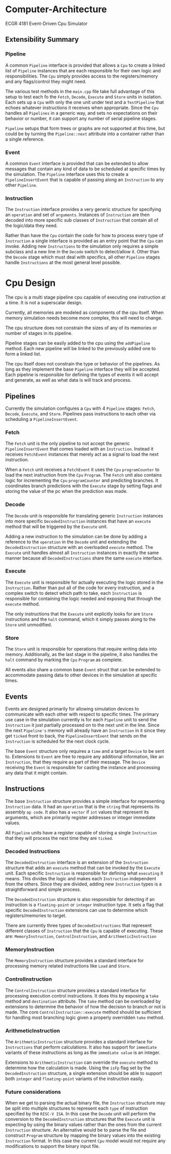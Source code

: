 # Computer-Architecture
ECGR 4181 Event-Driven Cpu Simulator

## Extensibility Summary

### Pipeline

A common `Pipeline` interface is provided that allows a `Cpu` to create a linked list of `Pipeline` instances that are each responsible for their own logic and responsibilities. The `Cpu` simply provides access to the registers/memory and any flags/control they might need.

The various test methods in the `main.cpp` file take full advantage of this setup to test each fo the `Fetch`, `Decode`, `Execute` and `Store` units in isolation. Each sets up a `Cpu` with only the one unit under test and a `TestPipeline` that echoes whatever instructions it receives when appropriate. Since the `Cpu` handles all `Pipelines` in a generic way, and sets no expectations on their behavior or number, it can support any number of serial pipeline stages. 

`Pipeline` setups that form trees or graphs are not supported at this time, but could be by turning the `Pipeline::next` attribute into a container rather than a single reference.

### Event

A common `Event` interface is provided that can be extended to allow messages that contain any kind of data to be scheduled at specific times by the simulation. The `Pipeline` interface uses this to create a `PipelineInsertEvent` that is capable of passing along an `Instruction` to any other `Pipeline`.

### Instruction
The `Instruction` interface provides a very generic structure for specifying an `operation` and set of `arguments`. Instances of `Instruction` are then decoded into more specific sub classes of `Instruction` that contain all of the logic/data they need.

Rather than have the `Cpu` contain the code for how to process every type of `Instruction` a single interface is provided as an entry point that the `Cpu` can invoke. Adding new `Instructions` to the simulation only requires a simple subclass and a new line in the `Decode` switch to detect/allow it. Other than the `Decode` stage which must deal with specifics, all other `Pipeline` stages handle `Instructions` at the most general level possible.


# Cpu Design

The cpu is a multi stage pipeline cpu capable of executing one instruction at a time. It is not a superscalar design.

Currently, all memories are modeled as components of the cpu itself. When memory simulation needs become more complex, this will need to change.

The cpu structure does not constrain the sizes of any of its memories or number of stages in its pipeline.

Pipeline stages can be easily added to the cpu using the `addPipeline` method. Each new pipeline will be linked to the previously added one to form a linked list.

The cpu itself does not constrain the type or behavior of the pipelines. As long as they implement the base `Pipeline` interface they will be accepted. Each pipeline is responsible for defining the types of events it will accept and generate, as well as what data is will track and process.

## Pipelines
Currently the simulation configures a `Cpu` with 4 `Pipeline` stages: `Fetch`, `Decode`, `Execute`, and `Store`. Pipelines pass instructions to each other via scheduling a `PipelineInsertEvent`.

### Fetch

The `Fetch` unit is the only pipeline to not accept the generic `PipelineInsertEvent` that comes loaded with an `Instruction`. Instead it receives `FetchEvent` instances that merely act as a signal to load the next instruction.

When a `Fetch` unit receives a `FetchEvent` it uses the `Cpu` `programCounter` to load the next instruction from the `Cpu` `Program`. The `Fetch` unit also contains logic for incrementing the `Cpu` `programCounter` and predicting branches. It coordinates branch predictions with the `Execute` stage by setting flags and storing the value of the pc when the prediction was made.

### Decode

The `Decode` unit is responsible for translating generic `Instruction` instances into more specific `DecodedInstruction` instances that have an `execute` method that will be triggered by the `Execute` unit.

Adding a new instruction to the simulation can be done by adding a reference to the `operation` in the `Decode` unit and extending the `DecodedInstruction` structure with an overloaded `execute` method. The `Execute` unit handles almost all `Instruction` instances in exactly the same manner because all `DecodedInstructions` share the same `execute` interface.

### Execute

The `Execute` unit is responsible for actually executing the logic stored in the `Instruction`. Rather than put all of the code for every instruction, and a complex switch to detect which path to take, each `Instruction` is responsible for containing the logic needed and exposing that through the `execute` method. 

The only instructions that the `Execute` unit explicitly looks for are `Store` instructions and the `halt` command, which it simply passes along to the `Store` unit unmodified.

### Store

The `Store` unit is responsible for operations that require writing data into memory. Additionally, as the last stage in the pipeline, it also handles the `halt` command by marking the `Cpu` `Program` as complete.

All events also share a common base `Event` struct that can be extended to accommodate passing data to other devices in the simulation at specific times.

## Events

Events are designed primarily for allowing simulation devices to communicate with each other with respect to specific times. The primary use case in the simulation currently is for each `Pipeline` unit to send the `Instruction` it just partially processed on to the next unit in the line. Since the next `Pipeline's` memory will already have an `Instruction` in it since they get `ticked` front to back, the `PipelineInsertEvent` that sends on the `Instruction` is scheduled for the next clock cycle.

The base `Event` structure only requires a `time` and a target `Device` to be sent to. Extensions to `Event` are free to require any additional information, like an `Instruction`, that they require as part of their message. The `Device` receiving the `Event` is responsible for casting the instance and processing any data that it might contain.

## Instructions

The base `Instruction` structure provides a simple interface for representing `Instruction` data. It had an `operation` that is the `string` that represents its assembly `op code`. It also has a `vector` if `int` values that represent its arguments, which are primarily register addresses or integer immediate values.

All `Pipeline` units have a register capable of storing a single `Instruction` that they will process the next time they are `ticked`.

### Decoded Instructions
The `DecodedInstruction` interface is an extension of the `Instruction` structure that adds an `execute` method that can be invoked by the `Execute` unit. Each specific `Instruction` is responsible for defining what `executing` it means. This divides the logic and makes each `Instruction` independent from the others. Since they are divided, adding new `Instruction` types is a straightforward and simple process.

The `DecodedInstruction` structure is also responsible for detecting if an instruction is a `floating-point` or `integer` instruction type. It sets a flag that specific `DecodedInstruction` extensions can use to determine which registers/memories to target.

There are currently three types of `DecodedInstructions` that represent different classes of `Instruction` that the `Cpu` is capable of executing. These are: `MemoryInstruction`, `ControlInstruction`, and `ArithmeticInstruction`

### MemoryInstruction

The `MemoryInstruction` structure provides a standard interface for processing memory related instructions like `Load` and `Store`.

### ControlInstruction

The `ControlInstruction` structure provides a standard interface for processing execution control instructions. It does this by exposing a `take` method and `destination` attribute. The `take` method can be overloaded by extensions to determine the behavior of how the decision to branch or not is made. The core `ControlInstruction::execute` method should be sufficient for handling most branching logic given a properly overridden `take` method.

### ArithmeticInstruction

The `ArithmeticInstruction` structure provides a standard interface for `Instructions` that perform calculations. It also has support for `immediate` variants of these instructions as long as the `immediate value` is an integer.

Extensions to `ArithmeticInstruction` can override the `execute` method to determine how the calculation is made. Using the `isFp` flag set by the `DecodedInstruction` structure, a single extension should be able to support both `integer` and `floating-point` variants of the instruction easily.

### Future considerations
When we get to parsing the actual binary file, the `Instruction` structure may be split into multiple structures to represent each `type` of instruction specified by the `RISC-V ISA`. In this case the `Decode` unit will perform the conversion to the `DecodedInstruction` structures that the `Execute` unit is expecting by using the binary values rather than the ones from the current `Instruction` structure. An alternative would be to parse the file and construct `Program` structure by mapping the binary values into the existing `Instruction` format. In this case the current `Cpu` model would not require any modifications to support the binary input file.

